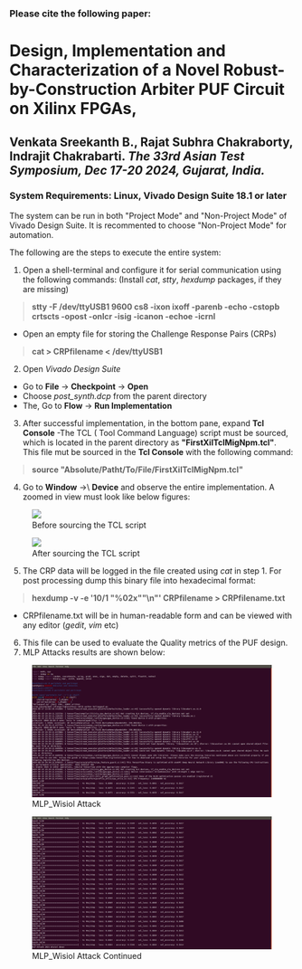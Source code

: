 ### Please cite the following paper:
# **Design, Implementation and Characterization of a Novel Robust-by-Construction Arbiter PUF Circuit on Xilinx FPGAs**, 
## Venkata Sreekanth B., Rajat Subhra Chakraborty, Indrajit Chakrabarti. _The 33rd Asian Test Symposium, Dec 17-20 2024, Gujarat, India._

### System Requirements: Linux, Vivado Design Suite 18.1 or later
The system can be run in both "Project Mode" and "Non-Project Mode" of Vivado Design Suite. It is recommented to choose "Non-Project Mode" for automation.

The following are the steps to execute the entire system:
1. Open a shell-terminal and configure it for serial communication using the following commands:     (Install *cat*, *stty*, *hexdump* packages, if they are missing)
  > **stty -F /dev/ttyUSB1 9600 cs8 -ixon ixoff -parenb -echo -cstopb crtscts -opost -onlcr -isig -icanon -echoe -icrnl**
  - Open an empty file for storing the Challenge Response Pairs (CRPs)
  > **cat > CRPfilename < /dev/ttyUSB1**
    
2. Open *Vivado Design Suite*
- Go to **File** \-\> **Checkpoint** \-\> **Open**
- Choose *post_synth.dcp* from the parent directory
- The, Go to **Flow** \-\> **Run Implementation**
  
3. After successful implementation, in the bottom pane, expand **Tcl Console**
-The TCL ( Tool Command Language) script must be sourced, which is located in the parent directory as **"FirstXilTclMigNpm.tcl"**.
This file mut be sourced in the **Tcl Console** with the following command:
  >**source "Absolute/Patht/To/File/FirstXilTclMigNpm.tcl"**

4. Go to **Window** -\>\ **Device** and observe the entire implementation. A zoomed in view must look like below figures:
<figure>
    <img src="BeforeRouting.png">
    <figcaption>Before sourcing the TCL script</figcaption>
</figure>

<figure>
    <img src="AfterRouting.png">
    <figcaption>After sourcing the TCL script</figcaption>
</figure>

5. The CRP data will be logged in the file created using *cat* in step 1. For post processing dump this binary file into hexadecimal format:
  > **hexdump -v -e '10/1 "%02x""\n"' CRPfilename > CRPfilename.txt**
   - CRPfilename.txt will be in human-readable form and can be viewed with any editor (*gedit*, *vim* etc)

6. This file can be used to evaluate the Quality metrics of the PUF design.
7. MLP Attacks results are shown below:
<figure>
    <img src="MLP_attack_res1.png">
    <figcaption>MLP_Wisiol Attack</figcaption>
</figure> 
<figure>
    <img src="MLP_attack_res2.png">
    <figcaption>MLP_Wisiol Attack Continued</figcaption>
</figure>   


